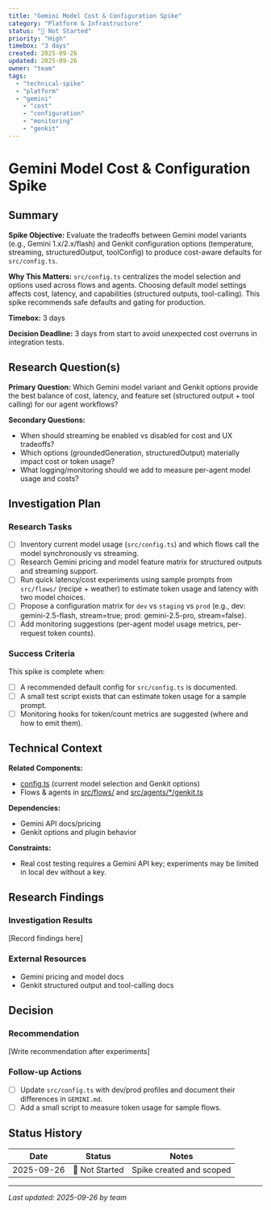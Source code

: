 ```yaml
---
title: "Gemini Model Cost & Configuration Spike"
category: "Platform & Infrastructure"
status: "🔴 Not Started"
priority: "High"
timebox: "3 days"
created: 2025-09-26
updated: 2025-09-26
owner: "team"
tags:
  - "technical-spike"
  - "platform"
  - "gemini"
    - "cost"
    - "configuration"
    - "monitoring"
    - "genkit"
---
```


# Gemini Model Cost & Configuration Spike

## Summary

**Spike Objective:** Evaluate the tradeoffs between Gemini model variants (e.g., Gemini 1.x/2.x/flash) and Genkit configuration options (temperature, streaming, structuredOutput, toolConfig) to produce cost-aware defaults for `src/config.ts`.

**Why This Matters:** `src/config.ts` centralizes the model selection and options used across flows and agents. Choosing default model settings affects cost, latency, and capabilities (structured outputs, tool-calling). This spike recommends safe defaults and gating for production.

**Timebox:** 3 days

**Decision Deadline:** 3 days from start to avoid unexpected cost overruns in integration tests.

## Research Question(s)

**Primary Question:** Which Gemini model variant and Genkit options provide the best balance of cost, latency, and feature set (structured output + tool calling) for our agent workflows?

**Secondary Questions:**

- When should streaming be enabled vs disabled for cost and UX tradeoffs?
- Which options (groundedGeneration, structuredOutput) materially impact cost or token usage?
- What logging/monitoring should we add to measure per-agent model usage and costs?

## Investigation Plan

### Research Tasks

- [ ] Inventory current model usage (`src/config.ts`) and which flows call the model synchronously vs streaming.
- [ ] Research Gemini pricing and model feature matrix for structured outputs and streaming support.
- [ ] Run quick latency/cost experiments using sample prompts from `src/flows/` (recipe + weather) to estimate token usage and latency with two model choices.
- [ ] Propose a configuration matrix for `dev` vs `staging` vs `prod` (e.g., dev: gemini-2.5-flash, stream=true; prod: gemini-2.5-pro, stream=false).
- [ ] Add monitoring suggestions (per-agent model usage metrics, per-request token counts).

### Success Criteria
This spike is complete when:

- [ ] A recommended default config for `src/config.ts` is documented.
- [ ] A small test script exists that can estimate token usage for a sample prompt.
- [ ] Monitoring hooks for token/count metrics are suggested (where and how to emit them).

## Technical Context
**Related Components:**

- [config.ts](../../src/config.ts) (current model selection and Genkit options)
- Flows & agents in [src/flows/](../../src/flows/) and [src/agents/*/genkit.ts](../../src/agents/*/genkit.ts)

**Dependencies:**

- Gemini API docs/pricing
- Genkit options and plugin behavior

**Constraints:**

- Real cost testing requires a Gemini API key; experiments may be limited in local dev without a key.

## Research Findings

### Investigation Results
[Record findings here]

### External Resources

- Gemini pricing and model docs
- Genkit structured output and tool-calling docs

## Decision

### Recommendation
[Write recommendation after experiments]

### Follow-up Actions

- [ ] Update `src/config.ts` with dev/prod profiles and document their differences in `GEMINI.md`.
- [ ] Add a small script to measure token usage for sample flows.

## Status History

| Date | Status | Notes |
| ---- | ------ | ----- |
| 2025-09-26 | 🔴 Not Started | Spike created and scoped |

---

_Last updated: 2025-09-26 by team_
